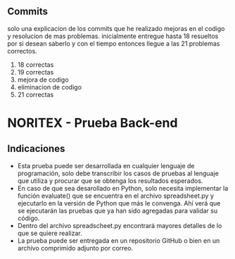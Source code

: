 ## Commits 
solo una explicacion de los commits que he realizado mejoras en el codigo y resolucion de mas problemas. 
inicialmente entregue hasta 18 resueltos por si desean saberlo y con el tiempo entonces llegue a las 21 problemas correctos.
1. 18 correctas
2. 19 correctas
4. mejora de codigo 
5. eliminacion de codigo
6. 21 correctas

# NORITEX - Prueba Back-end

## Indicaciones

- Esta prueba puede ser desarrollada en cualquier lenguaje de programación, solo debe transcribir los casos de pruebas al lenguaje que utiliza y procurar que se obtenga los resultados esperados. 
- En caso de que sea desarollado en Python, solo necesita implementar la función evaluate() que se encuentra en el archivo spreadsheet.py y ejecutarlo en la versión de Python que más le convenga. Ahí verá que se ejecutarán las pruebas que ya han sido agregadas para validar su código.
- Dentro del archivo spreadscheet.py encontrará mayores detalles de lo que se quiere realizar.
- La prueba puede ser entregada en un repositorio GitHub o bien en un archivo comprimido adjunto por correo.
